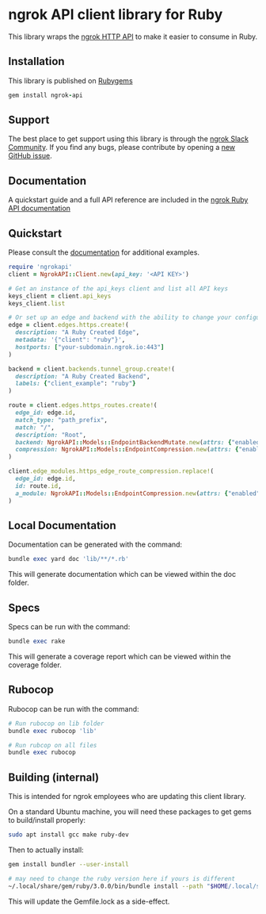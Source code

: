 <!-- Code generated for API Clients. DO NOT EDIT. -->

# ngrok API client library for Ruby

This library wraps the [ngrok HTTP API](https://ngrok.com/docs/api) to make it
easier to consume in Ruby.

## Installation

This library is published on [Rubygems](https://rubygems.org/gems/ngrok-api)

```ruby
gem install ngrok-api
```

## Support

The best place to get support using this library is through the [ngrok Slack Community](https://ngrok.com/slack). If you find any bugs, please contribute by opening a [new GitHub issue](https://github.com/ngrok/ngrok-api-ruby/issues/new/choose).

## Documentation

A quickstart guide and a full API reference are included in the [ngrok Ruby API documentation](https://ruby-api.docs.ngrok.com)

## Quickstart

Please consult the [documentation](https://ruby-api.docs.ngrok.com) for additional examples.

```ruby
require 'ngrokapi'
client = NgrokAPI::Client.new(api_key: '<API KEY>')

# Get an instance of the api_keys client and list all API keys
keys_client = client.api_keys
keys_client.list

# Or set up an edge and backend with the ability to change your configuration later
edge = client.edges.https.create!(
  description: "A Ruby Created Edge",
  metadata: '{"client": "ruby"}',
  hostports: ["your-subdomain.ngrok.io:443"]
)

backend = client.backends.tunnel_group.create!(
  description: "A Ruby Created Backend",
  labels: {"client_example": "ruby"}
)

route = client.edges.https_routes.create!(
  edge_id: edge.id,
  match_type: "path_prefix",
  match: "/",
  description: "Root",
  backend: NgrokAPI::Models::EndpointBackendMutate.new(attrs: {"enabled": true, "backend_id": backend.id}),
  compression: NgrokAPI::Models::EndpointCompression.new(attrs: {"enabled": true})
)

client.edge_modules.https_edge_route_compression.replace!(
  edge_id: edge.id,
  id: route.id,
  a_module: NgrokAPI::Models::EndpointCompression.new(attrs: {"enabled": false})
)
```

## Local Documentation

Documentation can be generated with the command:

```ruby
bundle exec yard doc 'lib/**/*.rb'
```

This will generate documentation which can be viewed within the doc folder.

## Specs

Specs can be run with the command:

```ruby
bundle exec rake
```

This will generate a coverage report which can be viewed within the coverage folder.

## Rubocop

Rubocop can be run with the command:

```ruby
# Run rubocop on lib folder
bundle exec rubocop 'lib'

# Run rubcop on all files
bundle exec rubocop
```

## Building (internal)

This is intended for ngrok employees who are updating this client library.

On a standard Ubuntu machine, you will need these packages to get gems to build/install properly:

```bash
sudo apt install gcc make ruby-dev
```

Then to actually install:

```bash
gem install bundler --user-install

# may need to change the ruby version here if yours is different
~/.local/share/gem/ruby/3.0.0/bin/bundle install --path "$HOME/.local/share/gem"
```

This will update the Gemfile.lock as a side-effect.
